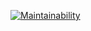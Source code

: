 [![Maintainability](https://api.codeclimate.com/v1/badges/a99a88d28ad37a79dbf6/maintainability)](https://codeclimate.com/github/bogdanPok/secondFront/maintainability)